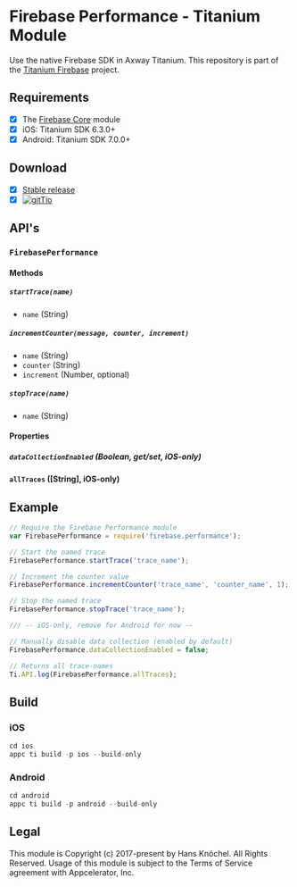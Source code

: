 # Firebase Performance - Titanium Module
Use the native Firebase SDK in Axway Titanium. This repository is part of the [Titanium Firebase](https://github.com/hansemannn/titanium-firebase) project.

## Requirements
- [x] The [Firebase Core](https://github.com/hansemannn/titanium-firebase-core) module
- [x] iOS: Titanium SDK 6.3.0+
- [x] Android: Titanium SDK 7.0.0+

## Download
- [x] [Stable release](https://github.com/hansemannn/titanium-firebase-performance/releases)
- [x] [![gitTio](http://hans-knoechel.de/shields/shield-gittio.svg)](http://gitt.io/component/firebase.performance)

## API's

### `FirebasePerformance`

#### Methods

##### `startTrace(name)`
  - `name` (String)

##### `incrementCounter(message, counter, increment)`
  - `name` (String)
  - `counter` (String)
  - `increment` (Number, optional)

##### `stopTrace(name)`
  - `name` (String)
  
#### Properties

##### `dataCollectionEnabled` (Boolean, get/set, iOS-only)

#### `allTraces` ([String], iOS-only)

## Example
```js
// Require the Firebase Performance module
var FirebasePerformance = require('firebase.performance');

// Start the named trace
FirebasePerformance.startTrace('trace_name');

// Increment the counter value
FirebasePerformance.incrementCounter('trace_name', 'counter_name', 1); // Trace name, counter name, increment (optional)

// Stop the named trace
FirebasePerformance.stopTrace('trace_name');

/// -- iOS-only, remove for Android for now --

// Manually disable data collection (enabled by default)
FirebasePerformance.dataCollectionEnabled = false;

// Returns all trace-names
Ti.API.log(FirebasePerformance.allTraces);
```

## Build

### iOS
```js
cd ios
appc ti build -p ios --build-only
```

### Android
```js
cd android
appc ti build -p android --build-only
```

## Legal

This module is Copyright (c) 2017-present by Hans Knöchel. All Rights Reserved.
Usage of this module is subject to the Terms of Service agreement with Appcelerator, Inc.  
